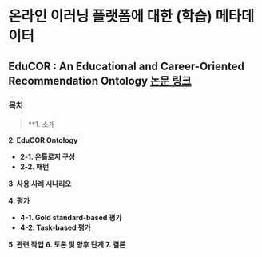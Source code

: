 # 온라인 이러닝 플랫폼에 대한 (학습) 메타데이터

## EduCOR : An Educational and Career-Oriented Recommendation Ontology **[논문 링크](https://arxiv.org/abs/2107.05522)**

### 목차
>**1. 소개

**2. EduCOR Ontology**
- **2-1. 온톨로지 구성**
- **2-2. 패턴**

**3. 사용 사례 시나리오**

**4. 평가**
- **4-1. Gold standard-based 평가**
- **4-2. Task-based 평가**

**5. 관련 작업**
**6. 토론 및 향후 단계**
**7. 결론**
